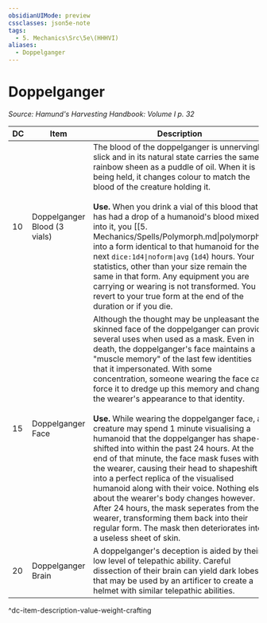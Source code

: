 ```yaml
---
obsidianUIMode: preview
cssclasses: json5e-note
tags:
  - 5. Mechanics\Src\5e\(HHHVI)
aliases:
  - Doppelganger
---
```

# Doppelganger
*Source: Hamund's Harvesting Handbook: Volume I p. 32* 

| DC | Item | Description | Value | Weight | Crafting |
|----|------|-------------|-------|--------|----------|
| 10 | Doppelganger Blood (3 vials) | The blood of the doppelganger is unnervingly slick and in its natural state carries the same rainbow sheen as a puddle of oil. When it is being held, it changes colour to match the blood of the creature holding it.<br /><br />**Use.** When you drink a vial of this blood that has had a drop of a humanoid's blood mixed into it, you [[5. Mechanics/Spells/Polymorph.md\|polymorph]] into a form identical to that humanoid for the next `dice:1d4\|noform\|avg` (`1d4`) hours. Your statistics, other than your size remain the same in that form. Any equipment you are carrying or wearing is not transformed. You revert to your true form at the end of the duration or if you die. | 4 gp | 1 lb | — |
| 15 | Doppelganger Face | Although the thought may be unpleasant the skinned face of the doppelganger can provide several uses when used as a mask. Even in death, the doppelganger's face maintains a "muscle memory" of the last few identities that it impersonated. With some concentration, someone wearing the face can force it to dredge up this memory and change the wearer's appearance to that identity.<br /><br />**Use.** While wearing the doppelganger face, a creature may spend 1 minute visualising a humanoid that the doppelganger has shape-shifted into within the past 24 hours. At the end of that minute, the face mask fuses with the wearer, causing their head to shapeshift into a perfect replica of the visualised humanoid along with their voice. Nothing else about the wearer's body changes however. After 24 hours, the mask seperates from the wearer, transforming them back into their regular form. The mask then deteriorates into a useless sheet of skin. | 60 gp | 3 lb | [[5. Mechanics/Items/Hat Of Disguise.md\|Hat of Disguise]] |
| 20 | Doppelganger Brain | A doppelganger's deception is aided by their low level of telepathic ability. Careful dissection of their brain can yield dark lobes that may be used by an artificer to create a helmet with similar telepathic abilities. | 200 gp | 5 lb | [[5. Mechanics/Items/Helm Of Telepathy.md\|Helm of Telepathy]] |
^dc-item-description-value-weight-crafting
